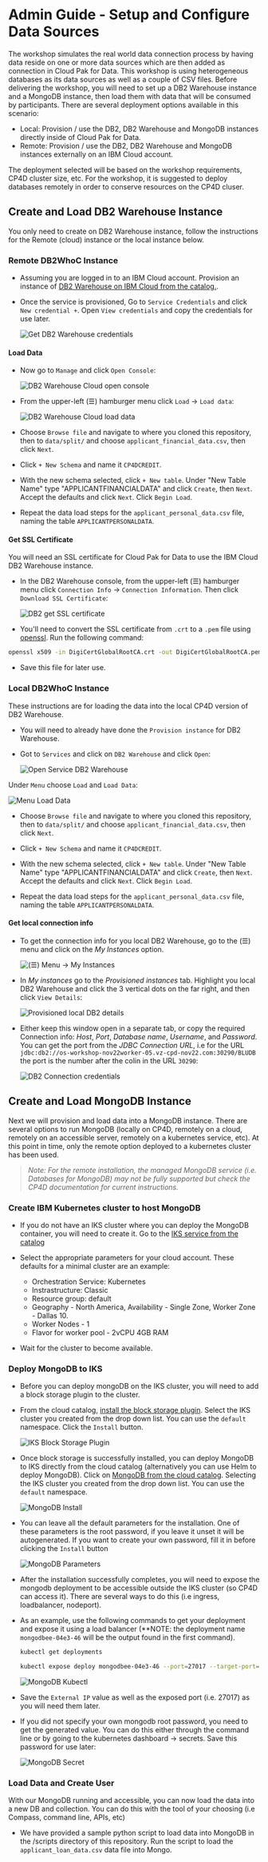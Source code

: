 # Admin Guide - Setup and Configure Data Sources

The workshop simulates the real world data connection process by having data reside on one or more data sources which are then added as connection in Cloud Pak for Data. This workshop is using heterogeneous databases as its data sources as well as a couple of CSV files. Before delivering the workshop, you will need to set up a DB2 Warehouse instance and a MongoDB instance, then load them with data that will be consumed by participants. There are several deployment options available in this scenario:

* Local: Provision / use the DB2, DB2 Warehouse and MongoDB instances directly inside of Cloud Pak for Data.
* Remote: Provision / use the DB2, DB2 Warehouse and MongoDB instances externally on an IBM Cloud account.

The deployment selected will be based on the workshop requirements, CP4D cluster size, etc. For the workshop, it is suggested to deploy databases remotely in order to conserve resources on the CP4D cluser.

## Create and Load DB2 Warehouse Instance

You only need to create on DB2 Warehouse instance, follow the instructions for the Remote (cloud) instance or the local instance below.

### Remote DB2WhoC Instance

* Assuming you are logged in to an IBM Cloud account. Provision an instance of [DB2 Warehouse on IBM Cloud from the catalog.](https://cloud.ibm.com/catalog/services/db2-warehouse).

* Once the service is provisioned, Go to `Service Credentials` and click `New credential +`. Open `View credentials` and copy the credentials for use later.

   ![Get DB2 Warehouse credentials](../.gitbook/assets/images/connections/db2whoc-credentials.png)

#### Load Data

* Now go to `Manage` and click `Open Console`:

   ![DB2 Warehouse Cloud open console](../.gitbook/assets/images/connections/db2whoc-manage-console.png)

* From the upper-left (☰) hamburger menu click `Load` -> `Load data`:

   ![DB2 Warehouse Cloud load data](../.gitbook/assets/images/connections/db2whoc-load-data.png)

* Choose `Browse file` and navigate to where you cloned this repository, then to `data/split/` and choose `applicant_financial_data.csv`, then click `Next`.

* Click `+ New Schema` and name it `CP4DCREDIT`.

* With the new schema selected, click `+ New table`. Under "New Table Name" type "APPLICANTFINANCIALDATA" and click `Create`, then `Next`. Accept the defaults and click `Next`. Click `Begin Load`.

* Repeat the data load steps for the `applicant_personal_data.csv` file, naming the table `APPLICANTPERSONALDATA`.

#### Get SSL Certificate

You will need an SSL certificate for Cloud Pak for Data to use the IBM Cloud DB2 Warehouse instance.

* In the DB2 Warehouse console, from the upper-left (☰) hamburger menu click `Connection Info` -> `Connection Information`. Then click `Download SSL Certificate`:

   ![DB2 get SSL certificate](../.gitbook/assets/images/connections/db2whoc-get-ssl-cert.png)

* You'll need to convert the SSL certificate from `.crt` to a `.pem` file using [openssl](https://www.openssl.org/). Run the following command:

```bash
openssl x509 -in DigiCertGlobalRootCA.crt -out DigiCertGlobalRootCA.pem -outform PEM -inform DER
```

* Save this file for later use.

### Local DB2WhoC Instance

These instructions are for loading the data into the local CP4D version of DB2 Warehouse.

* You will need to already have done the `Provision instance` for DB2 Warehouse.

* Got to `Services` and click on `DB2 Warehouse` and click `Open`:

   ![Open Service DB2 Warehouse](../.gitbook/assets/images/connections/db2whlocal-open-console.png)

Under `Menu` choose `Load` and `Load Data`:

   ![Menu Load Data](../.gitbook/assets/images/connections/db2whlocal-load-data.png)

* Choose `Browse file` and navigate to where you cloned this repository, then to `data/split/` and choose `applicant_financial_data.csv`, then click `Next`.

* Click `+ New Schema` and name it `CP4DCREDIT`.

* With the new schema selected, click `+ New table`. Under "New Table Name" type "APPLICANTFINANCIALDATA" and click `Create`, then `Next`. Accept the defaults and click `Next`. Click `Begin Load`.

* Repeat the data load steps for the `applicant_personal_data.csv` file, naming the table `APPLICANTPERSONALDATA`.

#### Get local connection info

* To get the connection info for you local DB2 Warehouse, go to the (☰) menu and click on the *My Instances* option.

   ![(☰) Menu -> My Instances](../.gitbook/assets/images/dv/dv-menu-my-instances.png)

* In *My instances* go to the *Provisioned instances* tab. Highlight you local DB2 Warehouse and click the 3 vertical dots on the far right, and then click `View Details`:

   ![Provisioned local DB2 details](../.gitbook/assets/images/connections/db2whlocal-view-details.png)

* Either keep this window open in a separate tab, or copy the required Connection info: *Host*, *Port*, *Database name*, *Username*, and *Password*. You can get the port from the *JDBC Connection URL*, i.e for the URL `jdbc:db2://os-workshop-nov22worker-05.vz-cpd-nov22.com:30290/BLUDB` the port is the number after the colin in the URL `30290`:

   ![DB2 Connection credentials](../.gitbook/assets/images/connections/db2whlocal-conn-details.png)

## Create and Load MongoDB Instance

Next we will provision and load data into a MongoDB instance. There are several options to run MongoDB (locally on CP4D, remotely on a cloud, remotely on an accessible server, remotely on a kubernetes service, etc). At this point in time, only the remote option deployed to a kubernetes cluster has been used.

> *Note: For the remote installation, the managed MongoDB service (i.e. Databases for MongoDB) may not be fully supported but check the CP4D documentation for current instructions.*

### Create IBM Kubernetes cluster to host MongoDB

* If you do not have an IKS cluster where you can deploy the MongoDB container, you will need to create it. Go to the [IKS service from the catalog](https://cloud.ibm.com/kubernetes/catalog/create)

* Select the appropriate parameters for your cloud account. These defaults for a minimal cluster are an example:

  * Orchestration Service: Kubernetes
  * Instrastructure: Classic
  * Resource group: default
  * Geography - North America, Availability - Single Zone, Worker Zone - Dallas 10.
  * Worker Nodes - 1
  * Flavor for worker pool - 2vCPU 4GB RAM

* Wait for the cluster to become available.

### Deploy MongoDB to IKS

* Before you can deploy mongoDB on the IKS cluster, you will need to add a block storage plugin to the cluster.

* From the cloud catalog, [install the block storage plugin](https://cloud.ibm.com/catalog/content/ibmcloud-block-storage-plugin). Select the IKS cluster you created from the drop down list. You can use the `default` namespace. Click the `Install` button.

   ![IKS Block Storage Plugin](../.gitbook/assets/images/connections/iks-block-storage-plugin.png)

* Once block storage is successfully installed, you can deploy MongoDB to IKS directly from the cloud catalog (alternatively you can use Helm to deploy MongoDB). Click on [MongoDB from the cloud catalog](https://cloud.ibm.com/catalog/content/mongodb-Qml0bmFtaS1tb25nb2Ri-global). Selecting the IKS cluster you created from the drop down list. You can use the `default` namespace.

   ![MongoDB Install](../.gitbook/assets/images/connections/mongodb-install.png)

* You can leave all the default parameters for the installation. One of these parameters is the root password, if you leave it unset it will be autogenerated. If you want to create your own password, fill it in before clicking the `Install` button

    ![MongoDB Parameters](../.gitbook/assets/images/connections/mongodb-install-parameters.png)  

* After the installation successfully completes, you will need to expose the mongodb deployment to be accessible outside the IKS cluster (so CP4D can access it). There are several ways to do this (i.e ingress, loadbalancer, nodeport).

* As an example, use the following commands to get your deployment and expose it using a load balancer (**NOTE: the deployment name `mongodbee-04e3-46` will be the output found in the first command).

  ```bash
  kubectl get deployments
  ```

  ```bash
  kubectl expose deploy mongodbee-04e3-46 --port=27017 --target-port=27017 --type=LoadBalancer --name mongodb-svc-lb
  ```

  ![MongoDB Kubectl](../.gitbook/assets/images/connections/mongodb-kubectl.png)  

* Save the `External IP` value as well as the exposed port (i.e. 27017) as you will need them later.

* If you did not specify your own mongodb root password, you need to get the generated value. You can do this either through the command line or by going to the kubernetes dashboard -> secrets. Save this password for use later:

  ![MongoDB Secret](../.gitbook/assets/images/connections/mongodb-k8secrets.png)  

### Load Data and Create User

With our MongoDB running and accessible, you can now load the data into a new DB and collection. You can do this with the tool of your choosing (i.e Compass, command line, APIs, etc)

* We have provided a sample python script to load data into MongoDB in the /scripts directory of this repository. Run the script to load the `applicant_loan_data.csv` data file into Mongo.
